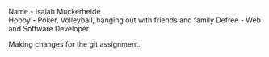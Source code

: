 Name - Isaiah Muckerheide  
Hobby - Poker, Volleyball, hanging out with friends and family
Defree -  Web and Software Developer


Making changes for the git assignment.